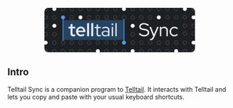 <p align="center">
  <img src="./logo.svg" height="100px" />
</p>

## Intro

Telltail Sync is a companion program to [Telltail](https://github.com/ajitid/telltail-sync). It interacts with Telltail and lets you copy and paste with your usual keyboard shortcuts.
